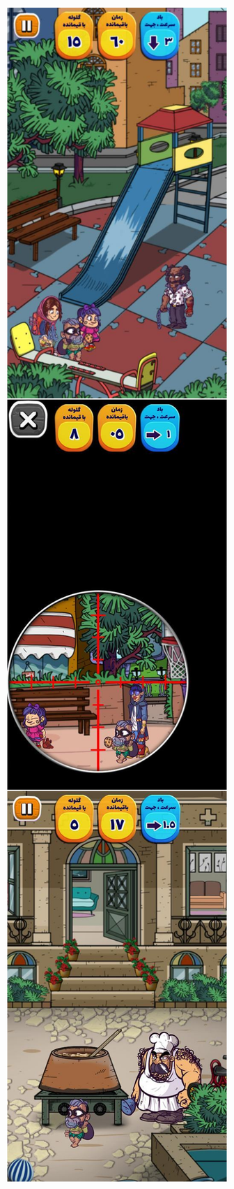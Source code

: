 ![](https://github.com/Mahdi7s/Shooter-Game/raw/main/Screen_Shots/screen-1.jpg)
![](https://github.com/Mahdi7s/Shooter-Game/raw/main/Screen_Shots/screen-2.jpg)
![](https://github.com/Mahdi7s/Shooter-Game/raw/main/Screen_Shots/screen-3.jpg)
